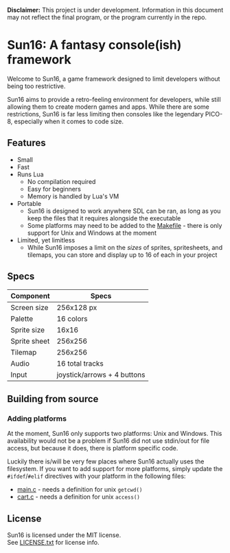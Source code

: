 **Disclaimer:** This project is under development. Information in this document
may not reflect the final program, or the program currently in the repo.

# Sun16: A fantasy console(ish) framework
Welcome to Sun16, a game framework designed to limit developers without being
too restrictive.  

Sun16 aims to provide a retro-feeling environment for developers, while still
allowing them to create modern games and apps. While there are some restrictions,
Sun16 is far less limiting then consoles like the legendary PICO-8, especially
when it comes to code size.

## Features
- Small
- Fast
- Runs Lua
	- No compilation required
	- Easy for beginners
	- Memory is handled by Lua's VM
- Portable
	- Sun16 is designed to work anywhere SDL can be ran, as long as you keep
	  the files that it requires alongside the executable
	- Some platforms may need to be added to the [Makefile](Makefile) - there
	  is only support for Unix and Windows at the moment
- Limited, yet limitless
	- While Sun16 imposes a limit on the *sizes* of sprites, spritesheets, and
	  tilemaps, you can store and display up to 16 of each in your project

## Specs
| Component			| Specs						  |
|-------------------|-----------------------------|
| Screen size		| 256x128 px				  |
| Palette			| 16 colors					  |
| Sprite size		| 16x16						  |
| Sprite sheet		| 256x256					  |
| Tilemap			| 256x256					  |
| Audio				| 16 total tracks			  |
| Input				| joystick/arrows + 4 buttons |

## Building from source

### Adding platforms
At the moment, Sun16 only supports two platforms: Unix and Windows. This 
availability would not be a problem if Sun16 did not use stdin/out for file
access, but because it does, there is platform specific code.  

Luckily there is/will be very few places where Sun16 actually uses the
filesystem. If you want to add support for more platforms, simply update the
`#ifdef`/`#elif` directives with your platform in the following files:
- [main.c](main.c) - needs a definition for unix `getcwd()`
- [cart.c](src/cart.c) - needs a definition for unix `access()`

## License
Sun16 is licensed under the MIT license.  
See [LICENSE.txt](LICENSE.txt) for license info.
